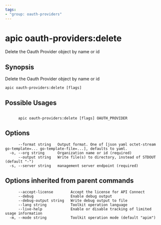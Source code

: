 ```yaml
---
tags:
- "group: oauth-providers"
---
```

# apic oauth-providers:delete

Delete the Oauth Provider object by name or id

## Synopsis

Delete the Oauth Provider object by name or id

```
apic oauth-providers:delete [flags]
```

## Possible Usages

```

      apic oauth-providers:delete [flags] OAUTH_PROVIDER

```

## Options

```
      --format string   Output format. One of [json yaml octet-stream go-template=... go-template-file=...], defaults to yaml.
  -o, --org string      Organization name or id (required)
      --output string   Write file(s) to directory, instead of STDOUT (default "-")
  -s, --server string   management server endpoint (required)
```

## Options inherited from parent commands

```
      --accept-license        Accept the license for API Connect
      --debug                 Enable debug output
      --debug-output string   Write debug output to file
      --lang string           Toolkit operation language
      --live-help             Enable or disable tracking of limited usage information
  -m, --mode string           Toolkit operation mode (default "apim")
```
